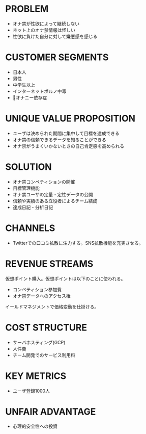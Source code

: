 # PROBLEM

* オナ禁が性欲によって継続しない
* ネット上のオナ禁情報は怪しい
* 性欲に負けた自分に対して嫌悪感を感じる

# CUSTOMER SEGMENTS

* 日本人
* 男性
* 中学生以上
* インターネットポルノ中毒
* オナニー依存症

# UNIQUE VALUE PROPOSITION

* ユーザは決められた期間に集中して目標を達成できる
* オナ禁の信頼できるデータを知ることができる
* オナ禁がうまくいかないときの自己肯定感を高められる

# SOLUTION

* オナ禁コンペティションの開催
* 目標管理機能
* オナ禁ユーザの定量・定性データの公開
* 信頼や実績のある立役者によるチーム結成
* 達成日記・分析日記

# CHANNELS

* Twitterでの口コミ拡散に注力する。SNS拡散機能を充実させる。

# REVENUE STREAMS

仮想ポイント購入。仮想ポイントは以下のことに使われる。

* コンペティション参加費
* オナ禁データへのアクセス権

イールドマネジメントで価格変動を仕掛ける。

# COST STRUCTURE

* サーバホスティング(GCP)
* 人件費
* チーム開発でのサービス利用料

# KEY METRICS

* ユーザ登録1000人

# UNFAIR ADVANTAGE

* 心理的安全性への投資
